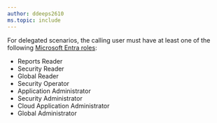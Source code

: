 ```yaml
---
author: ddeeps2610
ms.topic: include
---
```


For delegated scenarios, the calling user must have at least one of the following [Microsoft Entra roles](/entra/identity/role-based-access-control/permissions-reference?toc=%2Fgraph%2Ftoc.json):

- Reports Reader
- Security Reader
- Global Reader
- Security Operator
- Application Administrator
- Security Administrator
- Cloud Application Administrator
- Global Administrator
